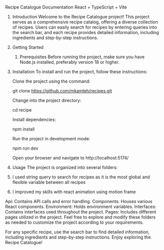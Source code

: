 Recipe Catalogue Documentation
React + TypeScript + Vite

1. Introduction
   Welcome to the Recipe Catalogue project! This project serves as a comprehensive recipe catalog, offering a diverse collection of recipes. Users can easily search for recipes by entering queries into the search bar, and each recipe provides detailed information, including ingredients and step-by-step instructions.

2. Getting Started

   1. Prerequisites
      Before running the project, make sure you have Node.js installed, preferably version 18 or higher.

3. Installation
   To install and run the project, follow these instructions:

   Clone the project using the command:

   git clone https://github.com/mkamleh/recipes.git

   Change into the project directory:

   cd recipe

   Install dependencies:

   npm install

   Run the project in development mode:

   npm run dev

   Open your browser and navigate to http://localhost:5174/

4. Usage
   The project is organized into several folders:

5. I used string query to search for recipes as it is the most global and flexible variable between all recipes

6. I improved my skills with react animation using motion frame

Api: Contains API calls and error handling.
Components: Houses various React components.
Environment: Holds environment variables.
Interfaces: Contains interfaces used throughout the project.
Pages: Includes different pages utilized in the project.
Feel free to explore and modify these folders as needed to customize the project according to your requirements.

For any specific recipe, use the search bar to find detailed information, including ingredients and step-by-step instructions. Enjoy exploring the Recipe Catalogue!
